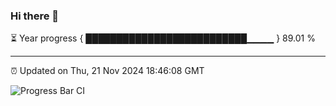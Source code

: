 ### Hi there 👋

⏳ Year progress { ██████████████████████████▁▁▁▁ } 89.01 %

---

⏰ Updated on Thu, 21 Nov 2024 18:46:08 GMT

![Progress Bar CI](https://github.com/IshwaranRudhara/GIT-ACTION/workflows/Progress%20Bar%20CI/badge.svg)
